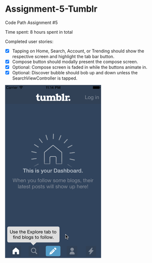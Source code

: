 # Assignment-5-Tumblr
Code Path Assignment #5

Time spent: 8 hours spent in total

Completed user stories:

* [x] Tapping on Home, Search, Account, or Trending should show the respective screen and highlight the tab bar button.
* [x] Compose button should modally present the compose screen.
* [x] Optional: Compose screen is faded in while the buttons animate in.
* [x] Optional: Discover bubble should bob up and down unless the SearchViewController is tapped.

![tumblr](/images/tumblr.gif)
